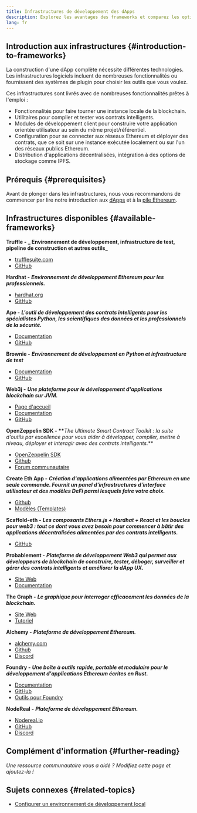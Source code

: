 ```yaml
---
title: Infrastructures de développement des dApps
description: Explorez les avantages des frameworks et comparez les options disponibles.
lang: fr
---
```


## Introduction aux infrastructures {#introduction-to-frameworks}

La construction d'une dApp complète nécessite différentes technologies. Les infrastructures logiciels incluent de nombreuses fonctionnalités ou fournissent des systèmes de plugin pour choisir les outils que vous voulez.

Ces infrastructures sont livrés avec de nombreuses fonctionnalités prêtes à l'emploi :

- Fonctionnalités pour faire tourner une instance locale de la blockchain.
- Utilitaires pour compiler et tester vos contrats intelligents.
- Modules de développement client pour construire votre application orientée utilisateur au sein du même projet/référentiel.
- Configuration pour se connecter aux réseaux Ethereum et déployer des contrats, que ce soit sur une instance exécutée localement ou sur l'un des réseaux publics Ethereum.
- Distribution d'applications décentralisées, intégration à des options de stockage comme IPFS.

## Prérequis {#prerequisites}

Avant de plonger dans les infrastructures, nous vous recommandons de commencer par lire notre introduction aux [dApps](/developers/docs/dapps/) et à la [pile Ethereum](/developers/docs/ethereum-stack/).

## Infrastructures disponibles {#available-frameworks}

**Truffle -** **_ Environnement de développement, infrastructure de test, pipeline de construction et autres outils_**

- [trufflesuite.com](https://www.trufflesuite.com/)
- [GitHub](https://github.com/trufflesuite/truffle)

**Hardhat -** **_Environnement de développement Ethereum pour les professionnels._**

- [hardhat.org](https://hardhat.org)
- [GitHub](https://github.com/nomiclabs/hardhat)

**Ape -** **_L'outil de développement des contrats intelligents pour les spécialistes Python, les scientifiques des données et les professionnels de la sécurité._**

- [Documentation](https://docs.apeworx.io/ape/stable/)
- [GitHub](https://github.com/ApeWorX/ape)

**Brownie -** **_Environnement de développement en Python et infrastructure de test_**

- [Documentation](https://eth-brownie.readthedocs.io/en/latest/)
- [GitHub](https://github.com/eth-brownie/brownie)

**Web3j -** **_Une plateforme pour le développement d'applications blockchain sur JVM._**

- [Page d'accueil](https://www.web3labs.com/web3j-sdk)
- [Documentation](https://docs.web3j.io)
- [GitHub](https://github.com/web3j/web3j)

**OpenZeppelin SDK - \*\***_The Ultimate Smart Contract Toolkit : la suite d'outils par excellence pour vous aider à développer, compiler, mettre à niveau, déployer et interagir avec des contrats intelligents._\*\*

- [OpenZeppelin SDK](https://openzeppelin.com/sdk/)
- [Github](https://github.com/OpenZeppelin/openzeppelin-sdk)
- [Forum communautaire](https://forum.openzeppelin.com/c/support/17)

**Create Eth App -** **_Création d'applications alimentées par Ethereum en une seule commande. Fournit un panel d'infrastructures d'interface utilisateur et des modèles DeFi parmi lesquels faire votre choix._**

- [Github](https://github.com/paulrberg/create-eth-app)
- [Modèles (Templates)](https://github.com/PaulRBerg/create-eth-app/tree/develop/templates)

**Scaffold-eth -** **_Les composants Ethers.js + Hardhat + React et les boucles pour web3 : tout ce dont vous avez besoin pour commencer à bâtir des applications décentralisées alimentées par des contrats intelligents._**

- [GitHub](https://github.com/austintgriffith/scaffold-eth)

**Probablement -** **_Plateforme de développement Web3 qui permet aux développeurs de blockchain de construire, tester, déboger, surveiller et gérer des contrats intelligents et améliorer la dApp UX._**

- [Site Web](https://tenderly.co/)
- [Documentation](https://docs.tenderly.co/ethereum-development-practices)

**The Graph -** **_Le graphique pour interroger efficacement les données de la blockchain._**

- [Site Web](https://thegraph.com/)
- [Tutoriel](/developers/tutorials/the-graph-fixing-web3-data-querying/)

**Alchemy -** **_Plateforme de développement Ethereum._**

- [alchemy.com](https://www.alchemy.com/)
- [Github](https://github.com/alchemyplatform)
- [Discord](https://discord.com/invite/A39JVCM)

**Foundry -** **_Une boîte à outils rapide, portable et modulaire pour le développement d'applications Ethereum écrites en Rust._**

- [Documentation](https://book.getfoundry.sh/)
- [GitHub](https://github.com/gakonst/foundry/)
- [Outils pour Foundry](https://github.com/crisgarner/awesome-foundry)

**NodeReal -** **_Plateforme de développement Ethereum._**

- [Nodereal.io](https://nodereal.io/)
- [GitHub](https://github.com/node-real)
- [Discord](https://discord.gg/V5k5gsuE)

## Complément d'information {#further-reading}

_Une ressource communautaire vous a aidé ? Modifiez cette page et ajoutez-la !_

## Sujets connexes {#related-topics}

- [Configurer un environnement de développement local](/developers/local-environment/)
